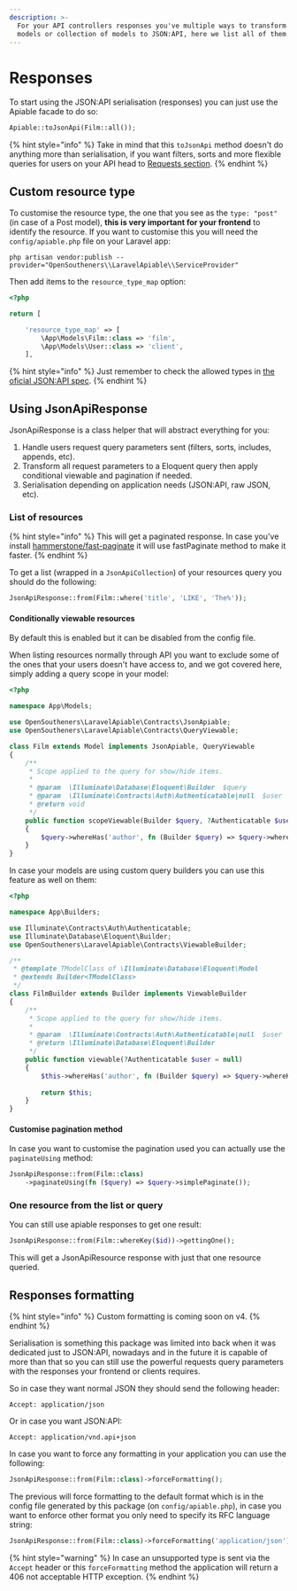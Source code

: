 ```yaml
---
description: >-
  For your API controllers responses you've multiple ways to transform your
  models or collection of models to JSON:API, here we list all of them.
---
```


# Responses

To start using the JSON:API serialisation (responses) you can just use the Apiable facade to do so:

```php
Apiable::toJsonApi(Film::all());
```

{% hint style="info" %}
Take in mind that this `toJsonApi` method doesn't do anything more than serialisation, if you want filters, sorts and more flexible queries for users on your API head to [Requests section](requests.md).
{% endhint %}

## Custom resource type

To customise the resource type, the one that you see as the `type: "post"` (in case of a Post model), **this is very important for your frontend** to identify the resource. If you want to customise this you will need the `config/apiable.php` file on your Laravel app:

```
php artisan vendor:publish --provider="OpenSoutheners\\LaravelApiable\\ServiceProvider"
```

Then add items to the `resource_type_map` option:

```php
<?php

return [

    'resource_type_map' => [
        \App\Models\Film::class => 'film',
        \App\Models\User::class => 'client',
    ],

```

{% hint style="info" %}
Just remember to check the allowed types in [the oficial JSON:API spec](https://jsonapi.org/format/#document-member-names).
{% endhint %}

## Using JsonApiResponse

JsonApiResponse is a class helper that will abstract everything for you:

1. Handle users request query parameters sent (filters, sorts, includes, appends, etc).
2. Transform all request parameters to a Eloquent query then apply conditional viewable and pagination if needed.
3. Serialisation depending on application needs (JSON:API, raw JSON, etc).

### List of resources

{% hint style="info" %}
This will get a paginated response. In case you've install [hammerstone/fast-paginate](https://github.com/hammerstonedev/fast-paginate) it will use fastPaginate method to make it faster.
{% endhint %}

To get a list (wrapped in a `JsonApiCollection`) of your resources query you should do the following:

```php
JsonApiResponse::from(Film::where('title', 'LIKE', 'The%'));
```

#### Conditionally viewable resources

By default this is enabled but it can be disabled from the config file.

When listing resources normally through API you want to exclude some of the ones that your users doesn't have access to, and we got covered here, simply adding a query scope in your model:

```php
<?php

namespace App\Models;

use OpenSoutheners\LaravelApiable\Contracts\JsonApiable;
use OpenSoutheners\LaravelApiable\Contracts\QueryViewable;

class Film extends Model implements JsonApiable, QueryViewable
{
    /**
     * Scope applied to the query for show/hide items.
     *
     * @param  \Illuminate\Database\Eloquent\Builder  $query
     * @param  \Illuminate\Contracts\Auth\Authenticatable|null  $user
     * @return void
     */
    public function scopeViewable(Builder $query, ?Authenticatable $user = null)
    {
        $query->whereHas('author', fn (Builder $query) => $query->whereKey($user->getKey()));
    }
}
```

In case your models are using custom query builders you can use this feature as well on them:

```php
<?php

namespace App\Builders;

use Illuminate\Contracts\Auth\Authenticatable;
use Illuminate\Database\Eloquent\Builder;
use OpenSoutheners\LaravelApiable\Contracts\ViewableBuilder;

/**
 * @template TModelClass of \Illuminate\Database\Eloquent\Model
 * @extends Builder<TModelClass>
 */
class FilmBuilder extends Builder implements ViewableBuilder
{
    /**
     * Scope applied to the query for show/hide items.
     *
     * @param  \Illuminate\Contracts\Auth\Authenticatable|null  $user
     * @return \Illuminate\Database\Eloquent\Builder
     */
    public function viewable(?Authenticatable $user = null)
    {
        $this->whereHas('author', fn (Builder $query) => $query->whereKey($user->getKey()));
        
        return $this;
    }
}
```

#### Customise pagination method

In case you want to customise the pagination used you can actually use the `paginateUsing` method:

```php
JsonApiResponse::from(Film::class)
    ->paginateUsing(fn ($query) => $query->simplePaginate());
```

### One resource from the list or query

You can still use apiable responses to get one result:

```php
JsonApiResponse::from(Film::whereKey($id))->gettingOne();
```

This will get a JsonApiResource response with just that one resource queried.

## Responses formatting

{% hint style="info" %}
Custom formatting is coming soon on v4.
{% endhint %}

Serialisation is something this package was limited into back when it was dedicated just to JSON:API, nowadays and in the future it is capable of more than that so you can still use the powerful requests query parameters with the responses your frontend or clients requires.

So in case they want normal JSON they should send the following header:

```
Accept: application/json
```

Or in case you want JSON:API:

```
Accept: application/vnd.api+json
```

In case you want to force any formatting in your application you can use the following:

```php
JsonApiResponse::from(Film::class)->forceFormatting();
```

The previous will force formatting to the default format which is in the config file generated by this package (on `config/apiable.php`), in case you want to enforce other format you only need to specify its RFC language string:

```php
JsonApiResponse::from(Film::class)->forceFormatting('application/json');
```

{% hint style="warning" %}
In case an unsupported type is sent via the `Accept` header or this `forceFormatting` method the application will return a 406 not acceptable HTTP exception.
{% endhint %}
